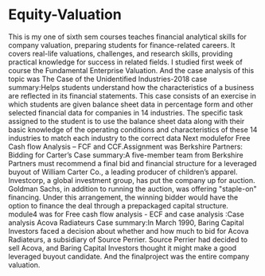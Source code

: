 # Equity-Valuation
This is my one of sixth sem courses teaches financial analytical skills for company valuation, preparing students for finance-related careers. It covers real-life valuations, challenges, and research skills, providing practical knowledge for success in related fields.
I studied first week of course the Fundamental Enterprise Valuation. And the case analysis of this topic was The Case of the Unidentified Industries-2018
case summary:Helps students understand how the characteristics of a business are
reflected in its financial statements. This case consists of an exercise
in which students are given balance sheet data in percentage form
and other selected financial data for companies in 14 industries.
The specific task assigned to the student is to use the balance sheet
data along with their basic knowledge of the operating conditions
and characteristics of these 14 industries to match each industry to
the correct data
Next modulefor Free Cash flow Analysis – FCF and CCF.Assignment was Berkshire Partners: Bidding for Carter’s
Case summary:A five-member team from Berkshire Partners must recommend a
final bid and financial structure for a leveraged buyout of William
Carter Co., a leading producer of children’s apparel. Investcorp,
a global investment group, has put the company up for auction.
Goldman Sachs, in addition to running the auction, was offering
"staple-on" financing. Under this arrangement, the winning bidder
would have the option to finance the deal through a prepackaged
capital structure.
module4 was for Free cash flow analysis - ECF and case analysis :Case analysis Acova Radiateurs
Case summary:In March 1990, Baring Capital Investors faced a decision about
whether and how much to bid for Acova Radiateurs, a subsidiary
of Source Perrier. Source Perrier had decided to sell Acova, and
Baring Capital Investors thought it might make a good leveraged
buyout candidate.
And the finalproject was the entire company valuation.


